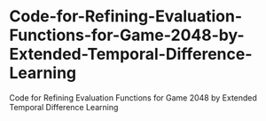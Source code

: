 # Code-for-Refining-Evaluation-Functions-for-Game-2048-by-Extended-Temporal-Difference-Learning
Code for Refining Evaluation Functions for Game 2048 by Extended Temporal Difference Learning
